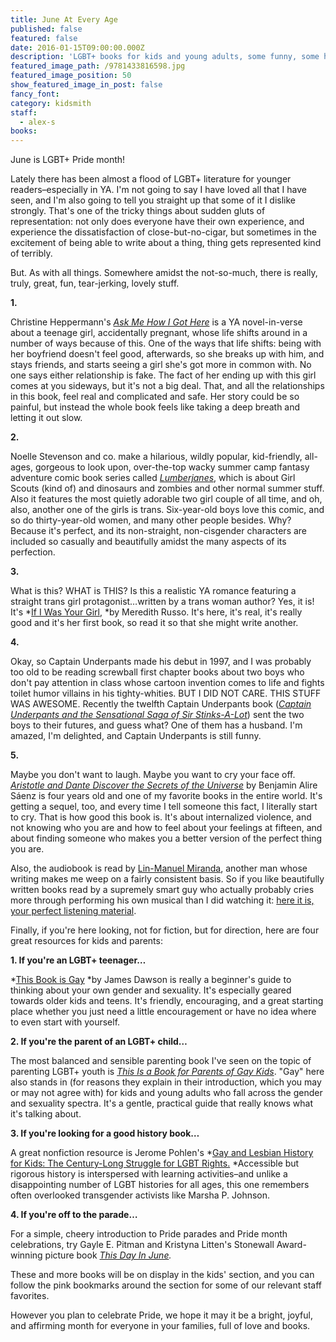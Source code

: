 ```yaml
---
title: June At Every Age
published: false
featured: false
date: 2016-01-15T09:00:00.000Z
description: 'LGBT+ books for kids and young adults, some funny, some helpful, and some of which are complete sobfests (the good kind, though).'
featured_image_path: /9781433816598.jpg
featured_image_position: 50
show_featured_image_in_post: false
fancy_font:
category: kidsmith
staff:
  - alex-s
books:
---
```



June is LGBT+ Pride month!

Lately there has been almost a flood of LGBT+ literature for younger readers–especially in YA. I'm not going to say I have loved all that I have seen, and I'm also going to tell you straight up that some of it I dislike strongly. That's one of the tricky things about sudden gluts of representation: not only does everyone have their own experience, and experience the dissatisfaction of close-but-no-cigar, but sometimes in the excitement of being able to write about a thing, thing gets represented kind of terribly.

But. As with all things. Somewhere amidst the not-so-much, there is really, truly, great, fun, tear-jerking, lovely stuff.

**1.**

Christine Heppermann's&nbsp;[*Ask Me How I Got Here*](http://www.brooklinebooksmith-shop.com/book/9780062387950)&nbsp;is a YA novel-in-verse about a teenage girl, accidentally pregnant, whose life shifts around in a number of ways because of this. One of the ways that life shifts: being with her boyfriend doesn't feel good, afterwards, so she breaks up with him, and stays friends, and starts seeing a girl she's got more in common with. No one says either relationship is fake. The fact of her ending up with this girl comes at you sideways, but it's not a big deal. That, and all the relationships in this book, feel real and complicated and safe. Her story could be so painful, but instead the whole book feels like taking a deep breath and letting it out slow.

**2.**

Noelle Stevenson and co. make a hilarious, wildly popular, kid-friendly, all-ages, gorgeous to look upon, over-the-top wacky summer camp fantasy adventure comic book series called&nbsp;[*Lumberjanes*](http://www.brooklinebooksmith-shop.com/book/9781608866878), which is about Girl Scouts (kind of) and dinosaurs and zombies and other normal summer stuff. Also it features the most quietly adorable two girl couple of all time, and oh, also, another one of the girls is trans. Six-year-old boys love this comic, and so do thirty-year-old women, and many other people besides. Why? Because it's perfect, and its non-straight, non-cisgender characters are included so casually and beautifully amidst the many aspects of its perfection.

**3.**

What is this? WHAT is THIS? Is this a realistic YA romance featuring a straight trans girl protagonist…written by a trans woman author? Yes, it is! It's&nbsp;*[If I Was Your Girl](http://www.brooklinebooksmith-shop.com/book/9781250078407),&nbsp;*by Meredith Russo. It's here, it's real, it's really good and it's her first book, so read it so that she might write another.

**4.**

Okay, so Captain Underpants made his debut in 1997, and I was probably too old to be reading screwball first chapter books about two boys who don't pay attention in class whose cartoon invention comes to life and fights toilet humor villains in his tighty-whities. BUT I DID NOT CARE. THIS STUFF WAS AWESOME. Recently the twelfth Captain Underpants book ([*Captain Underpants and the Sensational Saga of Sir Stinks-A-Lot*](http://www.brooklinebooksmith-shop.com/book/9780545504928)) sent the two boys to their futures, and guess what? One of them has a husband. I'm amazed, I'm delighted, and Captain Underpants is still funny.

**5.**

Maybe you don't want to laugh. Maybe you want to cry your face off. [*Aristotle and Dante Discover the Secrets of the Universe*](http://www.brooklinebooksmith-shop.com/book/9781442408937)&nbsp;by Benjamin Alire S&aacute;enz is four years old and one of my favorite books in the entire world. It's getting a sequel, too, and every time I tell someone this fact, I literally start to cry. That is how good this book is. It's about internalized violence, and not knowing who you are and how to feel about your feelings at fifteen, and about finding someone who makes you a better version of the perfect thing you are.

Also, the audiobook is read by [Lin-Manuel Miranda](http://www.brooklinebooksmith-shop.com/book/9781455539741), another man whose writing makes me weep on a fairly consistent basis. So if you like beautifully written books read by a supremely smart guy who actually probably cries more through performing his own musical than I did watching it: [here it is, your perfect listening material](http://www.brooklinebooksmith-shop.com/book/9781442366411).

Finally, if you're here looking, not for fiction, but for direction, here are four great resources for kids and parents:

**1. If you're an LGBT+ teenager…**

*[This Book is Gay](http://www.brooklinebooksmith-shop.com/book/9781492617839)&nbsp;*by James Dawson is really a beginner's guide to thinking about your own gender and sexuality. It's especially geared towards older kids and teens. It's friendly, encouraging, and a great starting place whether you just need a little encouragement or have no idea where to even start with yourself.

**2. If you're the parent of an LGBT+ child…**

The most balanced and sensible parenting book I've seen on the topic of parenting LGBT+ youth is&nbsp;[*This Is a Book for Parents of Gay Kids*](http://www.brooklinebooksmith-shop.com/book/9781452127538). "Gay" here also stands in (for reasons they explain in their introduction, which you may or may not agree with) for kids and young adults who fall across the gender and sexuality spectra. It's a gentle, practical guide that really knows what it's talking about.

**3. If you're looking for a good history book…**

A great nonfiction resource is Jerome Pohlen's&nbsp;*[Gay and Lesbian History for Kids: The Century-Long Struggle for LGBT Rights.](http://www.brooklinebooksmith-shop.com/book/9781613730829)&nbsp;*Accessible but rigorous history is interspersed with learning activities–and unlike a disappointing number of LGBT histories for all ages, this one remembers often overlooked transgender activists like Marsha P. Johnson.

**4. If you're off to the parade…**

For a simple, cheery introduction to Pride parades and Pride month celebrations, try Gayle E. Pitman and Kristyna Litten's Stonewall Award-winning picture book&nbsp;[*This Day In June*](http://www.brooklinebooksmith-shop.com/book/9781433816598)*.*

These and more books will be on display in the kids' section, and you can follow the pink bookmarks around the section for some of our relevant staff favorites.

However you plan to celebrate Pride, we hope it may it be a bright, joyful, and affirming month for everyone in your families, full of love and books.